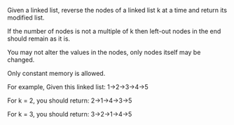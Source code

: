 
Given a linked list, reverse the nodes of a linked list k at a time and return its modified list.



If the number of nodes is not a multiple of k then left-out nodes in the end should remain as it is.

You may not alter the values in the nodes, only nodes itself may be changed.

Only constant memory is allowed.


For example,
Given this linked list: 1->2->3->4->5



For k = 2, you should return: 2->1->4->3->5



For k = 3, you should return: 3->2->1->4->5
